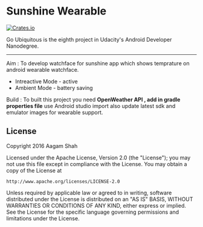 # Sunshine Wearable


[![Crates.io](https://img.shields.io/crates/l/rustc-serialize.svg?maxAge=2592000)]()

Go Ubiquitous is the eighth project in Udacity's Android Developer Nanodegree. 

_____________________________________________________
Aim : To develop watchface for sunshine app which shows temprature on android wearable watchface.

* Intreactive Mode -  active
* Ambient Mode - battery saving


Build : To built this project you need **OpenWeather API , add in gradle properties file** use Android studio import also update latest sdk and emulator images for wearable support.

## License

Copyright 2016 Aagam Shah

Licensed under the Apache License, Version 2.0 (the "License");
you may not use this file except in compliance with the License.
You may obtain a copy of the License at

    http://www.apache.org/licenses/LICENSE-2.0

Unless required by applicable law or agreed to in writing, software
distributed under the License is distributed on an "AS IS" BASIS,
WITHOUT WARRANTIES OR CONDITIONS OF ANY KIND, either express or implied.
See the License for the specific language governing permissions and
limitations under the License.
